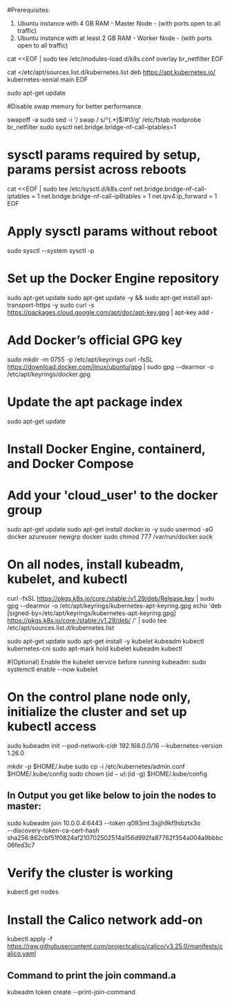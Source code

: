 

#Prerequisites:

1. Ubuntu instance with 4 GB RAM - Master Node - (with ports open to all traffic)
2. Ubuntu instance with at least 2 GB RAM - Worker Node - (with ports open to all traffic)

cat <<EOF | sudo tee /etc/modules-load.d/k8s.conf
overlay
br_netfilter
EOF

cat <<EOF >/etc/apt/sources.list.d/kubernetes.list
deb https://apt.kubernetes.io/ kubernetes-xenial main
EOF

sudo apt-get update

#Disable swap memory for better performance

swapoff -a
sudo sed -i '/ swap / s/^\(.*\)$/#\1/g' /etc/fstab
modprobe br_netfilter
sudo sysctl net.bridge.bridge-nf-call-iptables=1


# sysctl params required by setup, params persist across reboots
cat <<EOF | sudo tee /etc/sysctl.d/k8s.conf
net.bridge.bridge-nf-call-iptables  = 1
net.bridge.bridge-nf-call-ip6tables = 1
net.ipv4.ip_forward                 = 1
EOF

# Apply sysctl params without reboot
sudo sysctl --system
sysctl -p

# Set up the Docker Engine repository
sudo apt-get update 
sudo apt-get update -y  && sudo apt-get install apt-transport-https -y
sudo curl -s https://packages.cloud.google.com/apt/doc/apt-key.gpg | apt-key add -

# Add Docker’s official GPG key

sudo mkdir -m 0755 -p /etc/apt/keyrings
curl -fsSL https://download.docker.com/linux/ubuntu/gpg | sudo gpg --dearmor -o /etc/apt/keyrings/docker.gpg

# Update the apt package index
sudo apt-get update

# Install Docker Engine, containerd, and Docker Compose
# Add your 'cloud_user' to the docker group
sudo apt-get update
sudo apt-get install docker.io -y
sudo usermod -aG docker azureuser
newgrp docker
sudo chmod 777 /var/run/docker.sock

# On all nodes, install kubeadm, kubelet, and kubectl
curl -fsSL https://pkgs.k8s.io/core:/stable:/v1.29/deb/Release.key | sudo gpg --dearmor -o /etc/apt/keyrings/kubernetes-apt-keyring.gpg
echo 'deb [signed-by=/etc/apt/keyrings/kubernetes-apt-keyring.gpg] https://pkgs.k8s.io/core:/stable:/v1.29/deb/ /' | sudo tee /etc/apt/sources.list.d/kubernetes.list

sudo apt-get update
sudo apt-get install -y kubelet kubeadm kubectl kubernetes-cni
sudo apt-mark hold kubelet kubeadm kubectl

#(Optional) Enable the kubelet service before running kubeadm:
sudo systemctl enable --now kubelet

# On the control plane node only, initialize the cluster and set up kubectl access
sudo kubeadm init --pod-network-cidr 192.168.0.0/16 --kubernetes-version 1.26.0

mkdir -p $HOME/.kube
sudo cp -i /etc/kubernetes/admin.conf $HOME/.kube/config
sudo chown $(id -u):$(id -g) $HOME/.kube/config

## In Output you get like below to join the nodes to master:
sudo kubeadm join 10.0.0.4:6443 --token q093mt.3xjjh9kf9sbztx3o \
        --discovery-token-ca-cert-hash sha256:862cbf51f0824af210702502514a156d992fa87762f354a004a9bbbc06fed3c7



# Verify the cluster is working
kubectl get nodes

# Install the Calico network add-on
kubectl apply -f https://raw.githubusercontent.com/projectcalico/calico/v3.25.0/manifests/calico.yaml

## Command to print the join command.a
kubeadm token create --print-join-command
